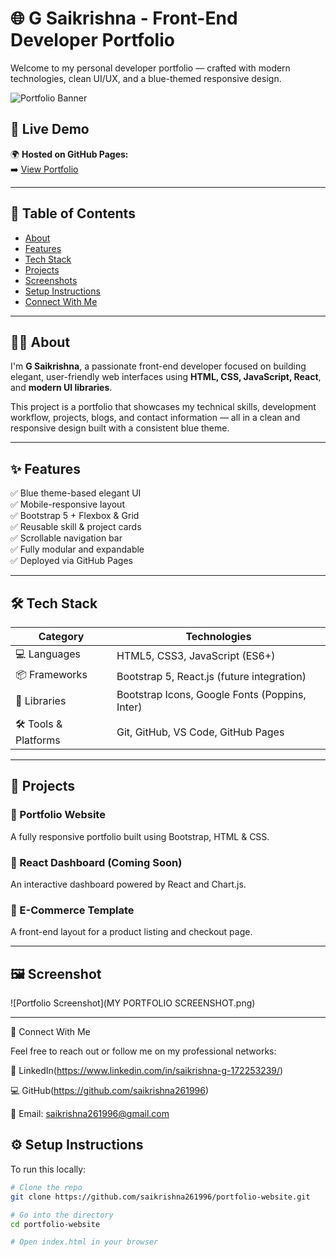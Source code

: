 # 🌐 G Saikrishna - Front-End Developer Portfolio

Welcome to my personal developer portfolio — crafted with modern technologies, clean UI/UX, and a blue-themed responsive design.

![Portfolio Banner](https://source.unsplash.com/1600x400/?coding,technology,developer)

## 🔗 Live Demo

🌍 **Hosted on GitHub Pages:**  
➡️ [View Portfolio](https://saikrishna261996.github.io/portfolio-website/)

---

## 📌 Table of Contents

- [About](#about)
- [Features](#features)
- [Tech Stack](#tech-stack)
- [Projects](#projects)
- [Screenshots](#screenshots)
- [Setup Instructions](#setup-instructions)
- [Connect With Me](#connect-with-me)

---

## 🧑‍💻 About

I'm **G Saikrishna**, a passionate front-end developer focused on building elegant, user-friendly web interfaces using **HTML, CSS, JavaScript, React**, and **modern UI libraries**.

This project is a portfolio that showcases my technical skills, development workflow, projects, blogs, and contact information — all in a clean and responsive design built with a consistent blue theme.

---

## ✨ Features

✅ Blue theme-based elegant UI  
✅ Mobile-responsive layout  
✅ Bootstrap 5 + Flexbox & Grid  
✅ Reusable skill & project cards  
✅ Scrollable navigation bar  
✅ Fully modular and expandable  
✅ Deployed via GitHub Pages  

---

## 🛠 Tech Stack

| Category              | Technologies                                |
|-----------------------|---------------------------------------------|
| 💻 Languages          | HTML5, CSS3, JavaScript (ES6+)              |
| 📦 Frameworks         | Bootstrap 5, React.js (future integration) |
| 🎨 Libraries          | Bootstrap Icons, Google Fonts (Poppins, Inter) |
| 🛠 Tools & Platforms  | Git, GitHub, VS Code, GitHub Pages          |

---

## 🚀 Projects

### 📁 Portfolio Website  
A fully responsive portfolio built using Bootstrap, HTML & CSS.

### 📁 React Dashboard (Coming Soon)  
An interactive dashboard powered by React and Chart.js.

### 📁 E-Commerce Template  
A front-end layout for a product listing and checkout page.

---

## 🖼️ Screenshot

![Portfolio Screenshot](MY PORTFOLIO SCREENSHOT.png)


---

🔗 Connect With Me

Feel free to reach out or follow me on my professional networks:

👔 LinkedIn(https://www.linkedin.com/in/saikrishna-g-172253239/)

💻 GitHub(https://github.com/saikrishna261996)

📧 Email: saikrishna261996@gmail.com
## ⚙️ Setup Instructions

To run this locally:

```bash
# Clone the repo
git clone https://github.com/saikrishna261996/portfolio-website.git

# Go into the directory
cd portfolio-website

# Open index.html in your browser
